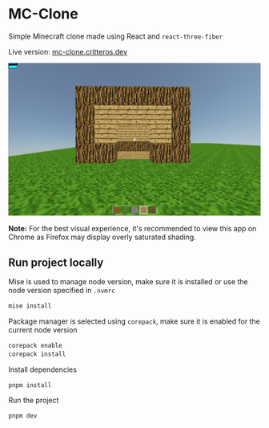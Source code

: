 # MC-Clone

Simple Minecraft clone made using React and `react-three-fiber`

Live version: [mc-clone.critteros.dev](https://mc-clone.critteros.dev)

![Screenshot](.github/img/house.png)

**Note:** For the best visual experience, it's recommended to view this app on Chrome as Firefox may display overly saturated shading.

## Run project locally

Mise is used to manage node version, make sure it is installed or use the node version specified in `.nvmrc`

```bash
mise install
```

Package manager is selected using `corepack`, make sure it is enabled for the current node version

```bash
corepack enable
corepack install
```

Install dependencies

```bash
pnpm install
```

Run the project

```bash
pnpm dev
```